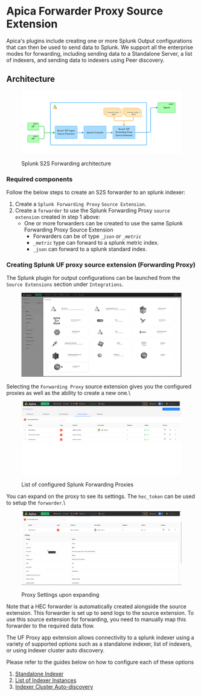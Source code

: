 # Apica Forwarder Proxy Source Extension

Apica's plugins include creating one or more Splunk Output configurations that can then be used to send data to Splunk. We support all the enterprise modes for forwarding, including sending data to a Standalone Server, a list of indexers, and sending data to indexers using Peer discovery.

## Architecture

<figure><img src="../../../.gitbook/assets/Frame 1 1.svg" alt=""><figcaption><p>Splunk S2S Forwarding architecture</p></figcaption></figure>

### Required components <a href="#required-components" id="required-components"></a>

Follow the below steps to create an S2S forwarder to an splunk indexer:

1. Create a `Splunk Forwarding Proxy` `Source Extension`.
2. Create a `forwarder` to use the Splunk Forwarding Proxy `source extension` created in step 1 above:
   * One or more forwarders can be created to use the same Splunk Forwarding Proxy Source Extension
     * Forwarders can be of type _`_json` or `_metric`_
     * _`_metric`_ type can forward to a splunk metric index.
     * `_json` can forward to a splunk standard index.

### Creating Splunk UF proxy source extension (Forwarding Proxy) <a href="#creating-uf-proxy-app-extension" id="creating-uf-proxy-app-extension"></a>

The Splunk plugin for output configurations can be launched from the `Source Extensions` section under `Integrations`.

<figure><img src="../../../.gitbook/assets/image (4) (1) (1) (1) (1) (1) (1) (1) (1) (1).png" alt=""><figcaption></figcaption></figure>

Selecting the `Forwarding Proxy` source extension gives you the configured proxies as well as the ability to create a new one.\


<figure><img src="../../../.gitbook/assets/image (1) (1) (1) (1) (1) (1) (1) (1) (1) (1) (1) (1) (1).png" alt=""><figcaption><p>List of configured Splunk Forwarding Proxies</p></figcaption></figure>

You can expand on the proxy to see its settings. The `hec_token` can be used to setup the `forwarder`.\


<figure><img src="../../../.gitbook/assets/image (2) (1) (1) (1) (1) (1) (1) (1) (1) (1).png" alt=""><figcaption><p>Proxy Settings upon expanding</p></figcaption></figure>

Note that a HEC forwarder is automatically created alongside the source extension. This forwarder is set up to send logs to the source extension. To use this source extension for forwarding, you need to manually map this forwarder to the required data flow.

The UF Proxy app extension allows connectivity to a splunk indexer using a variety of supported options such as a standalone indexer, list of indexers, or using indexer cluster auto discovery.

Please refer to the guides below on how to configure each of these options

1. [Standalone Indexer](standalone-instance.md)
2. [List of Indexer Instances](list-of-indexer-instances.md)
3. [Indexer Cluster Auto-discovery](indexer-discovery.md)
